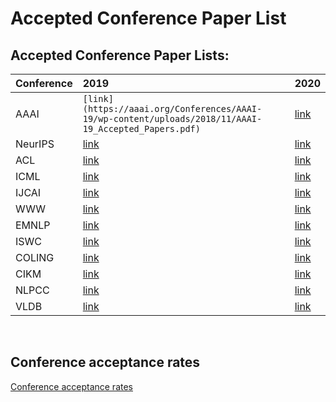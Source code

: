 # Accepted Conference Paper List

## Accepted Conference Paper Lists:

| Conference | 2019 | 2020 |
| :----------| :----| :----|
| AAAI | `[link](https://aaai.org/Conferences/AAAI-19/wp-content/uploads/2018/11/AAAI-19_Accepted_Papers.pdf)` | [link](https://aaai.org/Conferences/AAAI-20/wp-content/uploads/2020/01/AAAI-20-Accepted-Paper-List.pdf) |
| NeurIPS       | [link](https://papers.nips.cc/book/advances-in-neural-information-processing-systems-32-2019) | [link](https://neurips.cc/Conferences/2020/AcceptedPapersInitial) |
| ACL      | [link](https://www.aclweb.org/anthology/volumes/P19-1/) | [link](https://acl2020.org/program/accepted/) |
| ICML | [link](https://www.idiap.ch/~katharas/pages/accepted-papers-at-icml-2019.html) | [link](https://icml.cc/Conferences/2020/Schedule?type=Poster) |
| IJCAI | [link](https://www.ijcai19.org/accepted-papers.html) | [link](http://static.ijcai.org/2020-accepted_papers.html) |
| WWW | [link](https://www2019.thewebconf.org/accepted-papers) | [link]() |
| EMNLP | [link](https://github.com/roomylee/EMNLP-2019-Papers) | [link](https://2020.emnlp.org/papers/main) |
| ISWC | [link](https://iswc2019.semanticweb.org/accepted-papers/) | [link](https://iswc2020.semanticweb.org/program/accepted-papers/) |
| COLING | [link](https://www.aclweb.org/anthology/volumes/C18-1/) | [link](https://coling2020.org/pages/accepted_papers_main_conference.html) |
| CIKM | [link](https://dblp.org/db/conf/cikm/cikm2019.html) | [link](https://www.cikm2020.org/accepted-papers/accepted-research-papers/) |
| NLPCC | [link](http://tcci.ccf.org.cn/conference/2019/acceptpapers.php) | [link](http://tcci.ccf.org.cn/conference/2020/acceptpapers.php) |
| VLDB | [link](https://vldb.org/2019/?papers-research) | [link](https://vldb2020.org/accepted-papers.html) |

<br>

## Conference acceptance rates
[Conference acceptance rates](https://aclweb.org/aclwiki/Conference_acceptance_rates)
